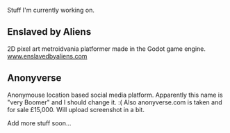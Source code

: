 Stuff I'm currently working on.

## Enslaved by Aliens ##
2D pixel art metroidvania platformer made in the Godot game engine.
<a href="https://enslavedbyaliens.com" target="_blank">www.enslavedbyaliens.com</a>

## Anonyverse ##
Anonymouse location based social media platform. Apparently this name is "very Boomer" and I should change it. :( Also anonyverse.com is taken and for sale £15,000.
Will upload screenshot in a bit.

Add more stuff soon...
